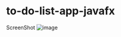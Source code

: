 # to-do-list-app-javafx


ScreenShot
![image](https://github.com/abu-dojana/to-do-list-app-javafx/assets/101546674/04f49557-deb9-4fb5-8466-4dadac58e6ee)
